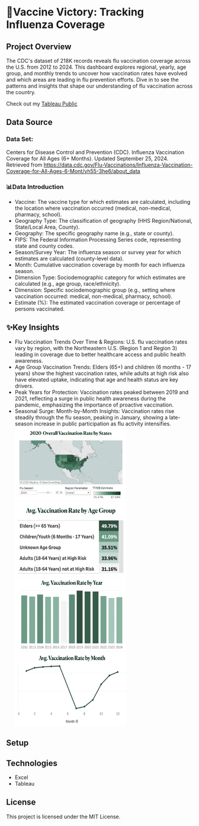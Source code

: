 # 💉Vaccine Victory: Tracking Influenza Coverage
## Project Overview
The CDC's dataset of 218K records reveals flu vaccination coverage across the U.S. from 2012 to 2024. This dashboard explores regional, yearly, age group, and monthly trends to uncover how vaccination rates have evolved and which areas are leading in flu prevention efforts. Dive in to see the patterns and insights that shape our understanding of flu vaccination across the country.

Check out my [Tableau Public](https://public.tableau.com/views/vaccinesideproject/InfluenzaVaccinationTrendsandCoverage?:language=zh-TW&:sid=&:redirect=auth&:display_count=n&:origin=viz_share_link)
## Data Source
### Data Set: 
Centers for Disease Control and Prevention (CDC). Influenza Vaccination Coverage for All Ages (6+ Months). Updated September 25, 2024. Retrieved from https://data.cdc.gov/Flu-Vaccinations/Influenza-Vaccination-Coverage-for-All-Ages-6-Mont/vh55-3he6/about_data

### 📊Data Introduction
- Vaccine: The vaccine type for which estimates are calculated, including the location where vaccination occurred (medical, non-medical, pharmacy, school).
- Geography Type: The classification of geography (HHS Region/National, State/Local Area, County).
- Geography: The specific geography name (e.g., state or county).
- FIPS: The Federal Information Processing Series code, representing state and county codes.
- Season/Survey Year: The influenza season or survey year for which estimates are calculated (county-level data).
- Month: Cumulative vaccination coverage by month for each influenza season.
- Dimension Type: Sociodemographic category for which estimates are calculated (e.g., age group, race/ethnicity).
- Dimension: Specific sociodemographic group (e.g., setting where vaccination occurred: medical, non-medical, pharmacy, school).
- Estimate (%): The estimated vaccination coverage or percentage of persons vaccinated.

## ✨Key Insights
- Flu Vaccination Trends Over Time & Regions: U.S. flu vaccination rates vary by region, with the Northeastern U.S. (Region 1 and Region 3) leading in coverage due to better healthcare access and public health awareness.
- Age Group Vaccination Trends: Elders (65+) and children (6 months - 17 years) show the highest vaccination rates, while adults at high risk also have elevated uptake, indicating that age and health status are key drivers.
- Peak Years for Protection: Vaccination rates peaked between 2019 and 2021, reflecting a surge in public health awareness during the pandemic, emphasizing the importance of proactive vaccination.
- Seasonal Surge: Month-by-Month Insights: Vaccination rates rise steadily through the flu season, peaking in January, showing a late-season increase in public participation as flu activity intensifies.
<img src="doc/Vaccination_Rate_by_State.png" alt="State" width="300" height="200" />    <img src="doc/Vaccination_Rate_by_Age.png" alt="Age" width="300" height="200" />
<img src="doc/Vaccination_Rate_by_Year.png" alt="Year" width="300" height="200" />    <img src="doc/Vaccination_Rate_by_Month.png" alt="Month" width="300" height="200" />
## Setup

## Technologies
- Excel
- Tableau

## License
This project is licensed under the MIT License.
